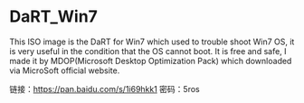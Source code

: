 # DaRT_Win7
This ISO image is the DaRT for Win7 which used to trouble shoot Win7 OS, it is very useful in the condition that the OS cannot boot. It is free and safe, I made it by MDOP(Microsoft Desktop Optimization Pack) which downloaded via MicroSoft official website.

链接：https://pan.baidu.com/s/1i69hkk1 密码：5ros
